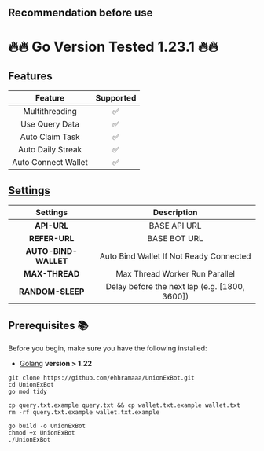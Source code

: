 
## Recommendation before use

# 🔥🔥 Go Version Tested 1.23.1 🔥🔥

## Features

|       Feature       | Supported |
| :-----------------: | :-------: |
|   Multithreading    |    ✅     |
|   Use Query Data    |    ✅     |
|   Auto Claim Task   |    ✅     |
|  Auto Daily Streak  |    ✅     |
| Auto Connect Wallet |    ✅     |

## [Settings](https://github.com/ehhramaaa/UnionExBot/blob/main/config.yml)

|       Settings       |                  Description                  |
| :------------------: | :-------------------------------------------: |
|     **API-URL**      |                 BASE API URL                  |
|    **REFER-URL**     |                 BASE BOT URL                  |
| **AUTO-BIND-WALLET** |    Auto Bind Wallet If Not Ready Connected    |
|    **MAX-THREAD**    |        Max Thread Worker Run Parallel         |
|   **RANDOM-SLEEP**   | Delay before the next lap (e.g. [1800, 3600]) |

## Prerequisites 📚

Before you begin, make sure you have the following installed:

- [Golang](https://go.dev/doc/install) **version > 1.22**


```shell
git clone https://github.com/ehhramaaa/UnionExBot.git
cd UnionExBot
go mod tidy
```

```shell
cp query.txt.example query.txt && cp wallet.txt.example wallet.txt
rm -rf query.txt.example wallet.txt.example
```

```shell
go build -o UnionExBot
chmod +x UnionExBot
./UnionExBot
```
